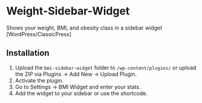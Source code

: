 # Weight-Sidebar-Widget
Shows your weight, BMI, and obesity class in a sidebar widget [WordPress/ClassicPress]

## Installation 
1. Upload the `bmi-sidebar-widget` folder to `/wp-content/plugins/` or upload the ZIP via Plugins → Add New → Upload Plugin.
2. Activate the plugin.
3. Go to Settings → BMI Widget and enter your stats.
4. Add the widget to your sidebar or use the shortcode.